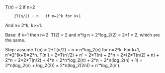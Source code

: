 T(n) = 2             if n=2

        2T(n/2) + n   if n=2^k for k>1

And n= 2^k, k>=1.

Base: if k=1 then n=2. T(2) = 2 and n\*lg n = 2\*log_2(2) = 2\*1 = 2, which are the same.

Step: assume T(n) = 2\*T(n/2) + n = n\*log_2(n) for n=2^k.
For k+1, n'=2^(k+1)=2\*n.
T(n') = 2\*T(n'/2) + n' = 2\*T(n) + 2\*n = 2\*(2\*T(n/2) + n) + 2\*n = 2\*2\*T(n/2) + 4\*n = 2\*n\*log_2(n) + 2\*n
= 2\*n(log_2(n) + 1) = 2\*n(log_2(n) + log_2(2)) = 2\*n(log_2(2n)) = n'\*log_2(n').

